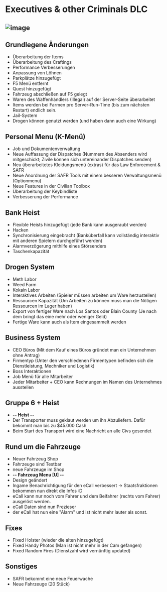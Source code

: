 # Executives & other Criminals DLC

![image](https://media.discordapp.net/attachments/873931311084081163/1009884040633012284/dlc-drugs1.png?width=1246&height=701)
--------------------------
## Grundlegene Änderungen
- Überarbeitung der Items
- Überarbeitung des Craftings
- Performance Verbesserungen
- Anpassung von Löhnen
- Parkplätze hinzugefügt 
- F5 Menü entfernt
- Quest hinzugefügt
- Fahrzeug abschließen auf F5 gelegt
- Waren des Waffenhändlers (Illegal) auf der Server-Seite überarbeitet
- Items werden bei Farmen pro Server-Run-Time (bis zum nächsten Restart) endlich sein.
- Jail-System
- Drogen können genutzt werden (und haben dann auch eine Wirkung)

## Personal Menu (K-Menü)
- Job und Dokumentenverwaltung
- Neue Auffassung der Dispatches (Nummern des Absenders wird mitgeschickt; Zivile können sich untereinander Dispatches senden)
- Neu überarbeitetes Kleidungsmenü (extras) für das Law Enforcement & SAFR
- Neue Anordnung der SAFR Tools mit einem besseren Verwaltungsmenü (Optionmenu)
- Neue Features in der Civilian Toolbox
- Überarbeitung der Keybindliste
- Verbesserung der Performance

## Bank Heist
- Flexible Heists hinzugefügt (jede Bank kann ausgeraubt werden)
- Hacken 
- Synchronisierung eingebracht (Banküberfall kann vollständig interaktiv mit anderen Spielern durchgeführt werden)
- Alarmverzögerung mithilfe eines Störsenders
- Taschenkapazität

## Drogen System 
- Meth Labor
- Weed Farm
- Kokain Labor
- Interaktives Arbeiten (Spieler müssen arbeiten um Ware herzustellen)
- Ressourcen Kapazität (Um Arbeiten zu können muss man die Nötigen Ressourcen im Lager haben)
- Export von fertiger Ware nach Los Santos oder Blain County (Je nach dem bringt das eine mehr oder weniger Geld)
- Fertige Ware kann auch als Item eingesammelt werden 

## Business System 
- CEO Büros (Mit dem Kauf eines Büros gründet man ein Unternehmen ohne Antrag)
- Firmentyp (Unter den verschiedenen Firmentypen befinden sich die Dienstleistung, Mechniker und Logistik)
- Boss Interaktionen
- Job Menü für alle Mitarbeiter
- Jeder Mitarbeiter + CEO kann Rechnungen im Namen des Unternehmes ausstellen

## Gruppe 6 + Heist 
- **-- Heist --**
- Der Transporter muss geklaut werden um ihn Abzuliefern. Dafür bekommt man bis zu $45.000 Cash
- Beim Start des Transport wird eine Nachricht an alle Civs gesendet

## Rund um die Fahrzeuge
- Neuer Fahrzeug Shop
- Fahrzeuge sind Testbar
- neue Fahrzeuge im Shop
- **-- Fahrzeug Menu [U] --**
- Design geändert
- Ingame Benachrichtigung für den eCall verbessert -> Staatsfraktionen bekommen nun direkt die Infos :D
- eCall kann nur noch vom Fahrer und dem Beifahrer (rechts vom Fahrer) ausgelöst werden.
- eCall Daten sind nun Prezieser
- der eCall hat nun eine "Alarm" und ist nicht mehr lauter als sonst.

## Fixes
- Fixed Holster (wieder die alten hinzugefügt)
- Fixed Handy Photos (Man ist nicht mehr in der Cam gefangen)
- Fixed Random Fires (Dienstzahl wird vernünftig updated)

## Sonstiges 
- SAFR bekommt eine neue Feuerwache
- Neue Fahrzeuge (20 Stück)
